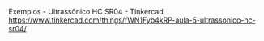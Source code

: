 Exemplos - Ultrassônico HC SR04 - Tinkercad
https://www.tinkercad.com/things/fWN1Fyb4kRP-aula-5-ultrassonico-hc-sr04/


